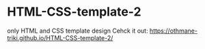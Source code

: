 # HTML-CSS-template-2
only HTML and CSS template design
Cehck it out: https://othmane-triki.github.io/HTML-CSS-template-2/
